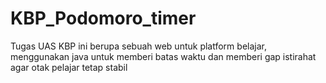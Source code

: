 # KBP_Podomoro_timer
Tugas UAS KBP ini berupa sebuah web untuk platform belajar, menggunakan java untuk memberi batas waktu dan memberi gap istirahat agar otak pelajar tetap stabil
